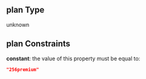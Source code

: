 ## plan Type

unknown

## plan Constraints

**constant**: the value of this property must be equal to:

```json
"256premium"
```

